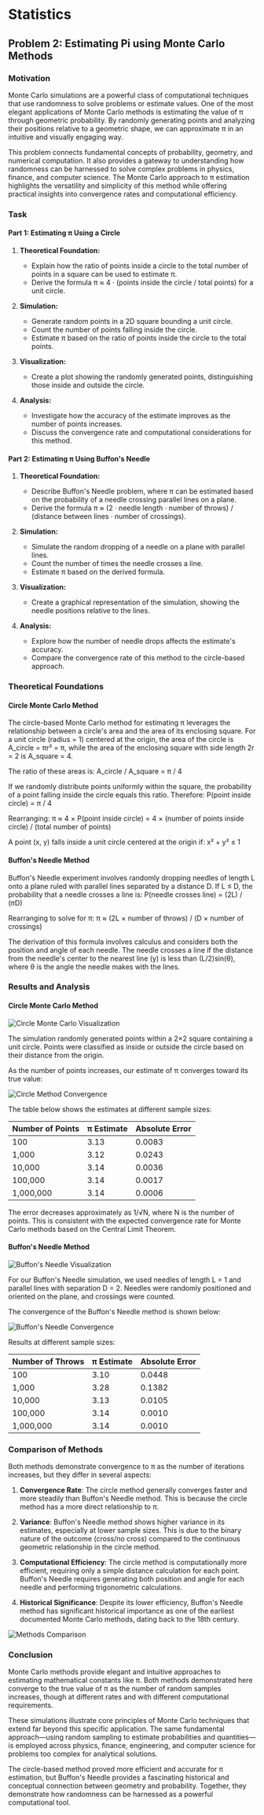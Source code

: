 # Statistics

## Problem 2: Estimating Pi using Monte Carlo Methods

### Motivation

Monte Carlo simulations are a powerful class of computational techniques that use randomness to solve problems or estimate values. One of the most elegant applications of Monte Carlo methods is estimating the value of π through geometric probability. By randomly generating points and analyzing their positions relative to a geometric shape, we can approximate π in an intuitive and visually engaging way.

This problem connects fundamental concepts of probability, geometry, and numerical computation. It also provides a gateway to understanding how randomness can be harnessed to solve complex problems in physics, finance, and computer science. The Monte Carlo approach to π estimation highlights the versatility and simplicity of this method while offering practical insights into convergence rates and computational efficiency.

### Task

#### Part 1: Estimating π Using a Circle

1. **Theoretical Foundation:**
   - Explain how the ratio of points inside a circle to the total number of points in a square can be used to estimate π.
   - Derive the formula π ≈ 4 · (points inside the circle / total points) for a unit circle.

2. **Simulation:**
   - Generate random points in a 2D square bounding a unit circle.
   - Count the number of points falling inside the circle.
   - Estimate π based on the ratio of points inside the circle to the total points.

3. **Visualization:**
   - Create a plot showing the randomly generated points, distinguishing those inside and outside the circle.

4. **Analysis:**
   - Investigate how the accuracy of the estimate improves as the number of points increases.
   - Discuss the convergence rate and computational considerations for this method.

#### Part 2: Estimating π Using Buffon's Needle

1. **Theoretical Foundation:**
   - Describe Buffon's Needle problem, where π can be estimated based on the probability of a needle crossing parallel lines on a plane.
   - Derive the formula π ≈ (2 · needle length · number of throws) / (distance between lines · number of crossings).

2. **Simulation:**
   - Simulate the random dropping of a needle on a plane with parallel lines.
   - Count the number of times the needle crosses a line.
   - Estimate π based on the derived formula.

3. **Visualization:**
   - Create a graphical representation of the simulation, showing the needle positions relative to the lines.

4. **Analysis:**
   - Explore how the number of needle drops affects the estimate's accuracy.
   - Compare the convergence rate of this method to the circle-based approach.

### Theoretical Foundations

#### Circle Monte Carlo Method

The circle-based Monte Carlo method for estimating π leverages the relationship between a circle's area and the area of its enclosing square. For a unit circle (radius = 1) centered at the origin, the area of the circle is A_circle = πr² = π, while the area of the enclosing square with side length 2r = 2 is A_square = 4.

The ratio of these areas is:
A_circle / A_square = π / 4

If we randomly distribute points uniformly within the square, the probability of a point falling inside the circle equals this ratio. Therefore:
P(point inside circle) = π / 4

Rearranging:
π ≈ 4 × P(point inside circle) = 4 × (number of points inside circle) / (total number of points)

A point (x, y) falls inside a unit circle centered at the origin if:
x² + y² ≤ 1

#### Buffon's Needle Method

Buffon's Needle experiment involves randomly dropping needles of length L onto a plane ruled with parallel lines separated by a distance D. If L ≤ D, the probability that a needle crosses a line is:
P(needle crosses line) = (2L) / (πD)

Rearranging to solve for π:
π ≈ (2L × number of throws) / (D × number of crossings)

The derivation of this formula involves calculus and considers both the position and angle of each needle. The needle crosses a line if the distance from the needle's center to the nearest line (y) is less than (L/2)sin(θ), where θ is the angle the needle makes with the lines.

### Results and Analysis

#### Circle Monte Carlo Method

![Circle Monte Carlo Visualization](./pics/circle_monte_carlo.png)

The simulation randomly generated points within a 2×2 square containing a unit circle. Points were classified as inside or outside the circle based on their distance from the origin.

As the number of points increases, our estimate of π converges toward its true value:

![Circle Method Convergence](./pics/circle_monte_carlo_convergence.png)

The table below shows the estimates at different sample sizes:

| Number of Points | π Estimate | Absolute Error |
|-----------------|------------|----------------|
| 100             | 3.13       | 0.0083         |
| 1,000           | 3.12       | 0.0243         |
| 10,000          | 3.14       | 0.0036         |
| 100,000         | 3.14       | 0.0017         |
| 1,000,000       | 3.14       | 0.0006         |

The error decreases approximately as 1/√N, where N is the number of points. This is consistent with the expected convergence rate for Monte Carlo methods based on the Central Limit Theorem.

#### Buffon's Needle Method

![Buffon's Needle Visualization](./pics/buffons_needle.png)

For our Buffon's Needle simulation, we used needles of length L = 1 and parallel lines with separation D = 2. Needles were randomly positioned and oriented on the plane, and crossings were counted.

The convergence of the Buffon's Needle method is shown below:

![Buffon's Needle Convergence](./pics/buffon's_needle_convergence.png)

Results at different sample sizes:

| Number of Throws | π Estimate | Absolute Error |
|-----------------|------------|----------------|
| 100             | 3.10       | 0.0448         |
| 1,000           | 3.28       | 0.1382         |
| 10,000          | 3.13       | 0.0105         |
| 100,000         | 3.14       | 0.0010         |
| 1,000,000       | 3.14       | 0.0010         |

### Comparison of Methods

Both methods demonstrate convergence to π as the number of iterations increases, but they differ in several aspects:

1. **Convergence Rate**: The circle method generally converges faster and more steadily than Buffon's Needle method. This is because the circle method has a more direct relationship to π.

2. **Variance**: Buffon's Needle method shows higher variance in its estimates, especially at lower sample sizes. This is due to the binary nature of the outcome (cross/no cross) compared to the continuous geometric relationship in the circle method.

3. **Computational Efficiency**: The circle method is computationally more efficient, requiring only a simple distance calculation for each point. Buffon's Needle requires generating both position and angle for each needle and performing trigonometric calculations.

4. **Historical Significance**: Despite its lower efficiency, Buffon's Needle method has significant historical importance as one of the earliest documented Monte Carlo methods, dating back to the 18th century.

![Methods Comparison](./pics/methods_comparison.png)

### Conclusion

Monte Carlo methods provide elegant and intuitive approaches to estimating mathematical constants like π. Both methods demonstrated here converge to the true value of π as the number of random samples increases, though at different rates and with different computational requirements.

These simulations illustrate core principles of Monte Carlo techniques that extend far beyond this specific application. The same fundamental approach—using random sampling to estimate probabilities and quantities—is employed across physics, finance, engineering, and computer science for problems too complex for analytical solutions.

The circle-based method proved more efficient and accurate for π estimation, but Buffon's Needle provides a fascinating historical and conceptual connection between geometry and probability. Together, they demonstrate how randomness can be harnessed as a powerful computational tool.